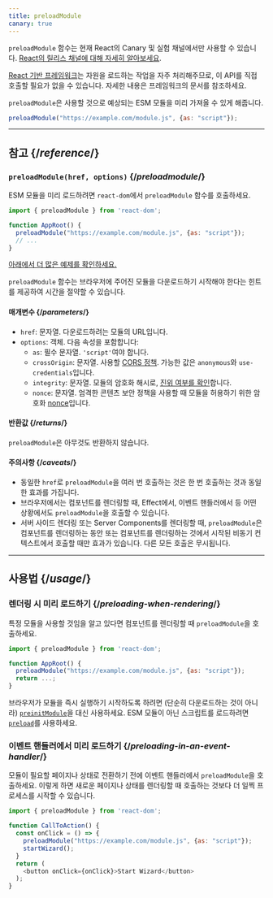 ```yaml
---
title: preloadModule
canary: true
---
```


<Canary>

`preloadModule` 함수는 현재 React의 Canary 및 실험 채널에서만 사용할 수 있습니다. [React의 릴리스 채널에 대해 자세히 알아보세요](/community/versioning-policy#all-release-channels).

</Canary>

<Note>

[React 기반 프레임워크](/learn/start-a-new-react-project)는 자원을 로드하는 작업을 자주 처리해주므로, 이 API를 직접 호출할 필요가 없을 수 있습니다. 자세한 내용은 프레임워크의 문서를 참조하세요.

</Note>

<Intro>

`preloadModule`은 사용할 것으로 예상되는 ESM 모듈을 미리 가져올 수 있게 해줍니다.

```js
preloadModule("https://example.com/module.js", {as: "script"});
```

</Intro>

<InlineToc />

---

## 참고 {/*reference*/}

### `preloadModule(href, options)` {/*preloadmodule*/}

ESM 모듈을 미리 로드하려면 `react-dom`에서 `preloadModule` 함수를 호출하세요.

```js
import { preloadModule } from 'react-dom';

function AppRoot() {
  preloadModule("https://example.com/module.js", {as: "script"});
  // ...
}

```

[아래에서 더 많은 예제를 확인하세요.](#usage)

`preloadModule` 함수는 브라우저에 주어진 모듈을 다운로드하기 시작해야 한다는 힌트를 제공하여 시간을 절약할 수 있습니다.

#### 매개변수 {/*parameters*/}

* `href`: 문자열. 다운로드하려는 모듈의 URL입니다.
* `options`: 객체. 다음 속성을 포함합니다:
  *  `as`: 필수 문자열. `'script'`여야 합니다.
  *  `crossOrigin`: 문자열. 사용할 [CORS 정책](https://developer.mozilla.org/en-US/docs/Web/HTML/Attributes/crossorigin). 가능한 값은 `anonymous`와 `use-credentials`입니다.
  *  `integrity`: 문자열. 모듈의 암호화 해시로, [진위 여부를 확인](https://developer.mozilla.org/en-US/docs/Web/Security/Subresource_Integrity)합니다.
  *  `nonce`: 문자열. 엄격한 콘텐츠 보안 정책을 사용할 때 모듈을 허용하기 위한 암호화 [nonce](https://developer.mozilla.org/en-US/docs/Web/HTML/Global_attributes/nonce)입니다.


#### 반환값 {/*returns*/}

`preloadModule`은 아무것도 반환하지 않습니다.

#### 주의사항 {/*caveats*/}

* 동일한 `href`로 `preloadModule`을 여러 번 호출하는 것은 한 번 호출하는 것과 동일한 효과를 가집니다.
* 브라우저에서는 컴포넌트를 렌더링할 때, Effect에서, 이벤트 핸들러에서 등 어떤 상황에서도 `preloadModule`을 호출할 수 있습니다.
* 서버 사이드 렌더링 또는 Server Components를 렌더링할 때, `preloadModule`은 컴포넌트를 렌더링하는 동안 또는 컴포넌트를 렌더링하는 것에서 시작된 비동기 컨텍스트에서 호출할 때만 효과가 있습니다. 다른 모든 호출은 무시됩니다.

---

## 사용법 {/*usage*/}

### 렌더링 시 미리 로드하기 {/*preloading-when-rendering*/}

특정 모듈을 사용할 것임을 알고 있다면 컴포넌트를 렌더링할 때 `preloadModule`을 호출하세요.

```js
import { preloadModule } from 'react-dom';

function AppRoot() {
  preloadModule("https://example.com/module.js", {as: "script"});
  return ...;
}
```

브라우저가 모듈을 즉시 실행하기 시작하도록 하려면 (단순히 다운로드하는 것이 아니라) [`preinitModule`](/reference/react-dom/preinitModule)을 대신 사용하세요. ESM 모듈이 아닌 스크립트를 로드하려면 [`preload`](/reference/react-dom/preload)를 사용하세요.

### 이벤트 핸들러에서 미리 로드하기 {/*preloading-in-an-event-handler*/}

모듈이 필요할 페이지나 상태로 전환하기 전에 이벤트 핸들러에서 `preloadModule`을 호출하세요. 이렇게 하면 새로운 페이지나 상태를 렌더링할 때 호출하는 것보다 더 일찍 프로세스를 시작할 수 있습니다.

```js
import { preloadModule } from 'react-dom';

function CallToAction() {
  const onClick = () => {
    preloadModule("https://example.com/module.js", {as: "script"});
    startWizard();
  }
  return (
    <button onClick={onClick}>Start Wizard</button>
  );
}
```